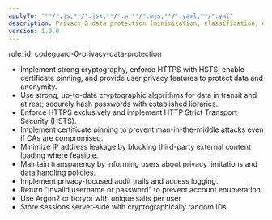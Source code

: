```yaml
---
applyTo: '**/*.js,**/*.jsx,**/*.m,**/*.mjs,**/*.yaml,**/*.yml'
description: Privacy & data protection (minimization, classification, encryption, rights, transparency)
version: 1.0.0
---
```


rule_id: codeguard-0-privacy-data-protection

- Implement strong cryptography, enforce HTTPS with HSTS, enable certificate pinning,
and provide user privacy features to protect data and anonymity.
- Use strong, up-to-date cryptographic algorithms for data in transit and at rest; securely hash passwords with established libraries.
- Enforce HTTPS exclusively and implement HTTP Strict Transport Security (HSTS).
- Implement certificate pinning to prevent man-in-the-middle attacks even if CAs are compromised.
- Minimize IP address leakage by blocking third-party external content loading where feasible.
- Maintain transparency by informing users about privacy limitations and data handling policies.
- Implement privacy-focused audit trails and access logging.
- Return "Invalid username or password" to prevent account enumeration
- Use Argon2 or bcrypt with unique salts per user
- Store sessions server-side with cryptographically random IDs
